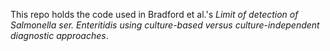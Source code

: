 This repo holds the code used in Bradford et al.'s *Limit of detection of Salmonella ser. Enteritidis using culture-based versus culture-independent diagnostic approaches*.